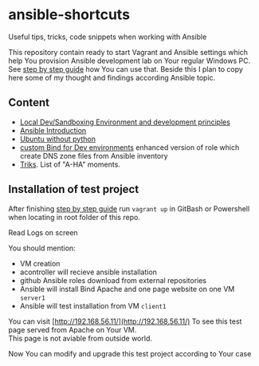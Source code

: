 # ansible-shortcuts
Useful tips, tricks, code snippets when working with Ansible

This repository contain ready to start Vagrant and Ansible settings which help You provision Ansible development lab on Your regular Windows PC.  
See [step by step guide](documentation/development/) how You can use that. Beside this I plan to copy here some of my thought and findings according Ansible topic.

## Content
* [Local Dev/Sandboxing Environment and development principles](documentation/development/)
* [Ansible Introduction](documentation/intro/)
* [Ubuntu without python](snippets/ubuntu_no_python.yml)
* [custom Bind for Dev environments](roles/bind/) enhanced version of role which create DNS zone files from Ansible inventory 
* [Triks](documentation/triks/). List of "A-HA" moments.
## Installation of test project

After finishing [step by step guide](documentation/development/) run `vagrant up` in GitBash or Powershell when locating in root folder of this repo.   

Read Logs on screen

You should mention:  
 - VM creation
 - acontroller will recieve ansible installation
 - github Ansible roles download from external repositories
 - Ansible will install Bind Apache and one page website on one VM `server1`
 - Ansible will test installation from VM `client1`
 
You can visit [http://192.168.56.11/](http://192.168.56.11/) To see this test page served from Apache on Your VM.  
This page is not aviable from outside world.  

Now You can modify and upgrade this test project according to Your case
